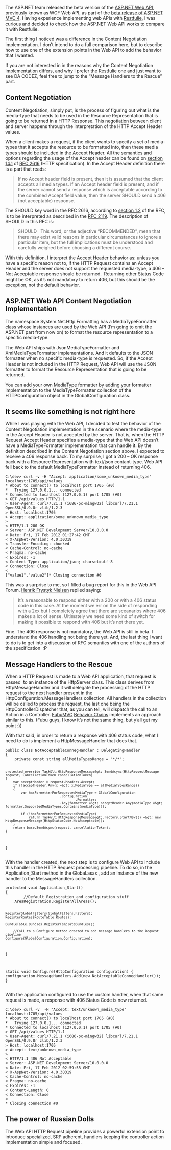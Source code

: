 The ASP.NET team released the beta version of the [ASP.NET Web API](http://www.asp.net/web-api), previously known as WCF Web API, as part of the [beta release of ASP.NET MVC 4](http://www.asp.net/vnext/overview/downloads). Having experience implementing web APIs with [Restfulie](http://restfulie.caelum.com.br/), I was curious and decided to check how the ASP.NET Web API works to compare it with Restfulie.

The first thing I noticed was a difference in the Content Negotiation implementation. I don’t intend to do a full comparison here, but to describe how to use one of the extension points in the Web API to add the behavior that I wanted.

If you are not interested in in the reasons why the Content Negotiation implementation differs, and why I prefer the Restfulie one and just want to see DA CODEZ, feel free to jump to the “Message Handlers to the Rescue” part.

## Content Negotiation

Content Negotiation, simply put, is the process of figuring out what is the media-type that needs to be used in the Resource Representation that is going to be returned in a HTTP Response. This negotiation between client and server happens through the interpretation of the HTTP Accept Header values.

When a client makes a request, if the client wants to specify a set of media-types that it accepts the resource to be formatted into, then these media types should be included in the Accept Header. All the semantics and options regarding the usage of the Accept header can be found on [section 14.1](http://www.w3.org/Protocols/rfc2616/rfc2616-sec14.html) of [RFC 2616](http://www.w3.org/Protocols/rfc2616/rfc2616.html) (HTTP specification). In the Accept Header definition there is a part that reads:

> If no Accept header field is present, then it is assumed that the client accepts all media types. If an Accept header field is present, and if the server cannot send a response which is acceptable according to the combined Accept field value, then the server SHOULD send a 406 (not acceptable) response.

The SHOULD key word in the RFC 2616, according to [section 1.2](http://www.w3.org/Protocols/rfc2616/rfc2616-sec1.html#sec1.2) of the RFC, is to be interpreted as described in the [RFC 2119](http://www.ietf.org/rfc/rfc2119.txt). The description of SHOULD in this RFC is:

> SHOULD   This word, or the adjective &#8220;RECOMMENDED&#8221;, mean that there may exist valid reasons in particular circumstances to ignore a particular item, but the full implications must be understood and carefully weighed before choosing a different course.

With this definition, I interpret the Accept Header behavior as: unless you have a specific reason not to, if the HTTP Request contains an Accept Header and the server does not support the requested media-type, a 406 – Not Acceptable response should be returned.  Returning other Status Code might be OK, as it’s not mandatory to return 406, but this should be the exception, not the default behavior.

## ASP.NET Web API Content Negotiation Implementation

The namespace System.Net.Http.Formatting has a MediaTypeFormatter class whose instances are used by the Web API (I’m going to omit the ASP.NET part from now on) to format the resource representation to a specific media-type.

The Web API ships with JsonMediaTypeFormatter and XmlMediaTypeFormatter implementations. And it defaults to the JSON formatter when no specific media-type is requested. So, if the Accept Header is not included in the HTTP Request, Web API will use the JSON formatter to format the Resource Representation that is going to be returned.

You can add your own MediaType formatter by adding your formatter implementation to the MediaTypeFormatter collection of the HTTPConfiguration object in the GlobalConfiguration class.

## It seems like something is not right here

While I was playing with the Web API, I decided to test the behavior of the Content Negotiation implementation in the scenario where the media-type in the Accept Header is not accepted by the server. That is, when the HTTP Request Accept Header specifies a media-type that the Web API doesn’t have a MediaTypeFormatter implementation that can handle it. By the definition described in the Content Negotiation section above, I expected to receive a 406 response back. To my surprise, I got a 200 – OK response back with a Resource Representation with text/json contant-type. Web API fell back to the default MediaTypeFormatter instead of returning 406.

<noscript>
  <pre><code class="language-text text">C:\dev&gt; curl -v -H "Accept: application/some_unknown_media_type" localhost:1705/api/values
* About to connect() to localhost port 1705 (#0)
*   Trying 127.0.0.1... connected
* Connected to localhost (127.0.0.1) port 1705 (#0)
&gt; GET /api/values HTTP/1.1
&gt; User-Agent: curl/7.21.1 (i686-pc-mingw32) libcurl/7.21.1 OpenSSL/0.9.8r zlib/1.2.3
&gt; Host: localhost:1705
&gt; Accept: application/some_unknown_media_type
&gt;
&lt; HTTP/1.1 200 OK
&lt; Server: ASP.NET Development Server/10.0.0.0
&lt; Date: Fri, 17 Feb 2012 01:27:42 GMT
&lt; X-AspNet-Version: 4.0.30319
&lt; Transfer-Encoding: chunked
&lt; Cache-Control: no-cache
&lt; Pragma: no-cache
&lt; Expires: -1
&lt; Content-Type: application/json; charset=utf-8
&lt; Connection: Close
&lt;
["value1","value2"]* Closing connection #0</code></pre>
</noscript>

This was a surprise to me, so I filled a bug report for this in the Web API Forum. [Henrik Frystyk Nielsen](http://en.wikipedia.org/wiki/Henrik_Frystyk_Nielsen) replied saying:

> It&#8217;s a reasonable to respond either with a 200 or with a 406 status code in this case. At the moment we err on the side of responding with a 2xx but I completely agree that there are sceanarios where 406 makes a lot of sense. Ultimately we need some kind of switch for making it possible to respond with 406 but it&#8217;s not there yet.

Fine. The 406 response is not mandatory, the Web API is still in beta. I understand the 406 handling not being there yet. And, the last thing I want to do is to get into a discussion of RFC semantics with one of the authors of the specification  :P

## Message Handlers to the Rescue

When a HTTP Request is made to a Web API application, that request is passed  to an instance of the HttpServer class. This class derives from HttpMessageHandler and it will delegate the processing of the HTTP request to the next handler present in the HttpConfiguration.MessageHandlers collection. All handlers in the collection will be called to process the request, the last one being the HttpControllerDispatcher that, as you can tell, will dispatch the call to an Action in a Controller. [FubuMVC](http://mvc.fubu-project.org/) [Behavior Chains](http://codebetter.com/jeremymiller/2011/01/09/fubumvcs-internal-runtime-the-russian-doll-model-and-how-it-compares-to-asp-net-mvc-and-openrasta/) implements an approach similar to this. (Fubu guys, I know it’s not the same thing, but y’all get my point :))

With that said, in order to return a response with 406 status code, what I need to do is implement a HttpMessageHandler that does that.

<noscript>
  <pre><code class="language-c# c#">public class NotAcceptableConnegHandler : DelegatingHandler
{
	private const string allMediaTypesRange = "*/*";

	protected override Task&lt;HttpResponseMessage&gt; SendAsync(HttpRequestMessage request, CancellationToken cancellationToken)
	{
		var acceptHeader = request.Headers.Accept;
		if (!acceptHeader.Any(x =&gt; x.MediaType == allMediaTypesRange))
		{
			var hasFormetterForRequestedMediaType = GlobalConfiguration
								.Configuration
						                .Formatters
								.Any(formatter =&gt; acceptHeader.Any(mediaType =&gt; formatter.SupportedMediaTypes.Contains(mediaType)));

			if (!hasFormetterForRequestedMediaType)
				return Task&lt;HttpResponseMessage&gt;.Factory.StartNew(() =&gt; new HttpResponseMessage(HttpStatusCode.NotAcceptable));
		}
		return base.SendAsync(request, cancellationToken);
	}   
}</code></pre>
</noscript>

With the handler created, the next step is to configure Web API to include this handler in the HTTP Request processing pipeline. To do so, in the Application_Start method in the Global.asax , add an instance of the new handler to the MessageHandlers collection.

<noscript>
  <pre><code class="language-c# c#">protected void Application_Start()
{
        //Default Registration and configuration stuff
	AreaRegistration.RegisterAllAreas();

	RegisterGlobalFilters(GlobalFilters.Filters);
	RegisterRoutes(RouteTable.Routes);

	BundleTable.Bundles.RegisterTemplateBundles();
        
        //Call to a Configure method created to add message handlers to the Request pipeline
	Configure(GlobalConfiguration.Configuration);
}

static void Configure(HttpConfiguration configuration)
{
	configuration.MessageHandlers.Add(new NotAcceptableConnegHandler());
}</code></pre>
</noscript>

With the application configured to use the custom handler, when that same request is made, a response with 406 Status Code is now returned.

<noscript>
  <pre><code class="language-text text">C:\dev&gt; curl -v  -H "Accept: text/unknown_media_type" localhost:1705/api/values
* About to connect() to localhost port 1705 (#0)
*   Trying 127.0.0.1... connected
* Connected to localhost (127.0.0.1) port 1705 (#0)
&gt; GET /api/values HTTP/1.1
&gt; User-Agent: curl/7.21.1 (i686-pc-mingw32) libcurl/7.21.1 OpenSSL/0.9.8r zlib/1.2.3
&gt; Host: localhost:1705
&gt; Accept: text/unknown_media_type
&gt;
&lt; HTTP/1.1 406 Not Acceptable
&lt; Server: ASP.NET Development Server/10.0.0.0
&lt; Date: Fri, 17 Feb 2012 02:59:58 GMT
&lt; X-AspNet-Version: 4.0.30319
&lt; Cache-Control: no-cache
&lt; Pragma: no-cache
&lt; Expires: -1
&lt; Content-Length: 0
&lt; Connection: Close
&lt;
* Closing connection #0</code></pre>
</noscript>

## The power of Russian Dolls

The Web API HTTP Request pipeline provides a powerful extension point to introduce specialized, SRP adherent, handlers keeping the controller action implementation simple and focused.